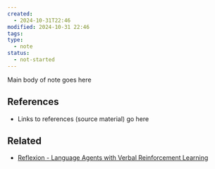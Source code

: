```yaml
---
created:
  - 2024-10-31T22:46
modified: 2024-10-31 22:46
tags: 
type:
  - note
status:
  - not-started
---
```

Main body of note goes here
## References
* Links to references (source material) go here
## Related
* [Reflexion - Language Agents with Verbal Reinforcement Learning](Reflexion%20-%20Language%20Agents%20with%20Verbal%20Reinforcement%20Learning.md)